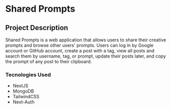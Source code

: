 # Shared Prompts

## Project Description

Shared Prompts is a web application that allows users to share their creative prompts and browse other users' prompts. Users can log in by Google account or GitHub account, create a post with a tag, view all posts and search them by username, tag, or prompt, update their posts later, and copy the prompt of any post to their clipboard.

### Tecnologies Used

- NextJS
- MongoDB
- TailwindCSS
- Next-Auth
